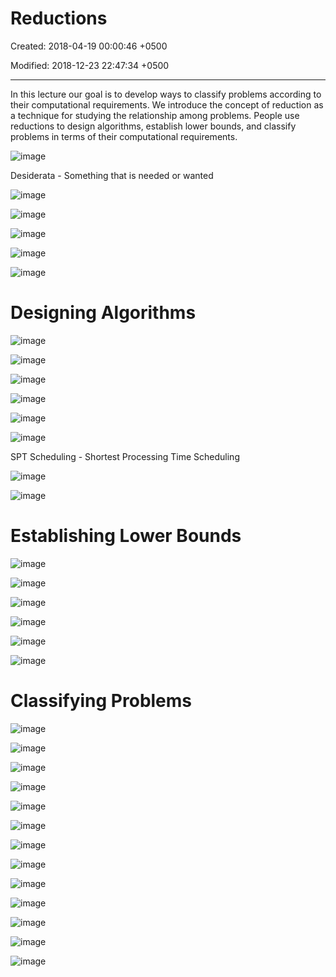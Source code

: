 # Reductions

Created: 2018-04-19 00:00:46 +0500

Modified: 2018-12-23 22:47:34 +0500

---

In this lecture our goal is to develop ways to classify problems according to their computational requirements. We introduce the concept of reduction as a technique for studying the relationship among problems. People use reductions to design algorithms, establish lower bounds, and classify problems in terms of their computational requirements.

![image](media/Reductions-image1.png)

Desiderata - Something that is needed or wanted

![image](media/Reductions-image2.png)

![image](media/Reductions-image3.png)

![image](media/Reductions-image4.png)

![image](media/Reductions-image5.png)

![image](media/Reductions-image6.png)

#

# Designing Algorithms

![image](media/Reductions-image7.png)

![image](media/Reductions-image8.png)

![image](media/Reductions-image9.png)

![image](media/Reductions-image10.png)

![image](media/Reductions-image11.png)

![image](media/Reductions-image12.png)

SPT Scheduling - Shortest Processing Time Scheduling

![image](media/Reductions-image13.png)

![image](media/Reductions-image14.png)

# Establishing Lower Bounds

![image](media/Reductions-image15.png)

![image](media/Reductions-image16.png)

![image](media/Reductions-image17.png)

![image](media/Reductions-image18.png)

![image](media/Reductions-image19.png)

![image](media/Reductions-image20.png)

#

# Classifying Problems

![image](media/Reductions-image21.png)

![image](media/Reductions-image22.png)

![image](media/Reductions-image23.png)

![image](media/Reductions-image24.png)

![image](media/Reductions-image25.png)

![image](media/Reductions-image26.png)

![image](media/Reductions-image27.png)

![image](media/Reductions-image28.png)

![image](media/Reductions-image29.png)

![image](media/Reductions-image30.png)

![image](media/Reductions-image31.png)

![image](media/Reductions-image32.png)

![image](media/Reductions-image33.png)
